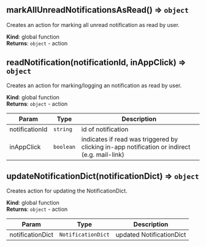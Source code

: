 <a id="markallunreadnotificationsasread"></a>

## markAllUnreadNotificationsAsRead() ⇒ <code>object</code>
Creates an action for marking all unread notification as read by user.

**Kind**: global function  
**Returns**: <code>object</code> - action  
<a id="readnotification"></a>

## readNotification(notificationId, inAppClick) ⇒ <code>object</code>
Creates an action for marking/logging an notification as read by user.

**Kind**: global function  
**Returns**: <code>object</code> - action  

| Param | Type | Description |
| --- | --- | --- |
| notificationId | <code>string</code> | id of notification |
| inAppClick | <code>boolean</code> | indicates if read was triggered by clicking in-app notification or indirect (e.g. mail-link) |

<a id="updatenotificationdict"></a>

## updateNotificationDict(notificationDict) ⇒ <code>object</code>
Creates action for updating the NotificationDict.

**Kind**: global function  
**Returns**: <code>object</code> - action  

| Param | Type | Description |
| --- | --- | --- |
| notificationDict | <code>NotificationDict</code> | updated NotificationDict |

